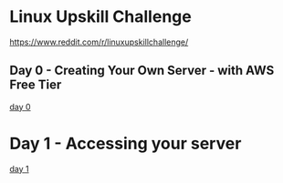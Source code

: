 # Linux Upskill Challenge

https://www.reddit.com/r/linuxupskillchallenge/

## Day 0 - Creating Your Own Server - with AWS Free Tier

[day 0](./day0.md)

# Day 1 - Accessing your server

[day 1](./day1.md)
